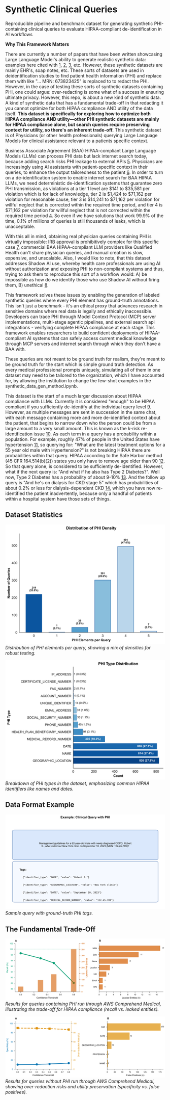 # Synthetic Clinical Queries 

Reproducible pipeline and benchmark dataset for generating synthetic PHI-containing clinical queries to evaluate HIPAA-compliant de-identification in AI workflows

**Why This Framework Matters**

There are currently a number of papers that have been written showcasing Large Language Model's ability to generate realistic synthetic data: examples here cited with [1], [2], [3], etc. However, these synthetic datasets are mainly EHR's, soap notes, etc. These sorts of datasets are used in deidentification studies to find patient health information (PHI) and replace them with <PLACEHOLDER> like "... MRN: 673823425" is replaced to <MRN> to redact the PHI. However, in the case of testing these sorts of synthetic datasets containing PHI, one could argue: over-redacting is some what of a success in ensuring ultimate privacy. However, this repo, is about a new kind of synthetic data. A kind of synthetic data that has a fundamental trade-off in that redacting it you cannot optimize for both HIPAA compliance AND utility of the data itself. **This dataset is specifically for exploring how to optimize both HIPAA compliance AND utility—other PHI synthetic datasets are mainly for HIPAA compliance alone, but search queries require preserving context for utility, so there's an inherent trade-off.** This synthetic dataset is of Physicians (or other health professionals) querying Large Language Models for clinical assistance relevant to a patients specific context. 

Business Associate Agreement (BAA) HIPAA-compliant Large Language Models (LLMs) can process PHI data but lack internet search today, because adding search risks PHI leakage to external APIs [5]. Physicians are increasingly using AI assistants with patient-specific context in their queries, to enhance the output tailoredness to the patient [6]. In order to turn on a de-identification system to enable internet search for BAA HIPAA LLMs, we need deterministic de-identification systems that guarantee zero PHI transmission, as violations at a tier 1 level are $141 to $35,581 per violation which is for lack of knowledge, tier 2 is $1,424 to $71,162 per violation for reasonable cause, tier 3 is $14,241 to $71,162 per violation for willful neglect that is corrected within the required time period, and tier 4 is $71,162 per violation for willful neglect that is not corrected within the required time period [4]. So even if we have solutions that work 99.9% of the time, 0.1% of millions of queries is still thousands of leaks, which is unacceptable. 

With this all in mind, obtaining real physician queries containing PHI is virtually impossible: IRB approval is prohibitively complex for this specific case [7], commercial BAA HIPAA-compliant LLM providers like Qualified Health can't share physician queries, and manual creation is slow, expensive, and unscalable. Also, I would like to note, that this dataset addresses Shadow AI use, whereby health care professionals are using AI without authorization and exposing PHI to non-compliant systems and thus, trying to ask them to reproduce this sort of a workflow would: A) be impossible as how do we identify those who use Shadow AI without firing them, B) unethical [8]. 

This framework solves these issues by enabling the generation of labeled synthetic queries where every PHI element has ground-truth annotations. This isn't just a benchmark - it's an ethical proxy that advances research in sensitive domains where real data is legally and ethically inaccessible. Developers can trace PHI through Model Context Protocol (MCP) server implementations, multi-stage agentic pipelines, and external search api integrations - verifying complete HIPAA compliance at each stage. This framework enables researchers to build confident deployments of HIPAA-compliant AI systems that can safely access current medical knowledge through MCP servers and internet search through which they don't have a BAA with.

These queries are not meant to be ground truth for realism, they're meant to be ground truth for the start which is simple ground truth detection. As every medical professional prompts uniquely, simulating all of them in one dataset may need to be tailored to the organization, which I have accounted for, by allowing the institution to change the few-shot examples in the synthetic_data_gen_method.ipynb. 

This dataset is the start of a much larger discussion about HIPAA compliance with LLMs. Currently it is considered "enough" to be HIPAA compliant if you sufficiently de-identify at the individual query level [9]. However, as multiple messages are sent in succession in the same chat, with each message containing more and more de-identified context about the patient, that begins to narrow down who the person could be from a large amount to a very small amount. This is known as the k-risk re-identification issue [10]. As each term in a query has a probability within a population. For example, roughly 47% of people in the United States have hypertension [11], so querying for: "What are the latest treatment options for a 55 year old male with Hypertension?" is not breaking HIPAA there are probabilities within that query. HIPAA according to the Safe Harbor method (45 CFR 164.514(b)(2)) states you only have to remove age older than 90 [12]. So that query alone, is considered to be sufficiently de-identified. However, what if the next query is: "And what if he also has Type 2 Diabetes?". Well now, Type 2 Diabetes has a probability of about 9-10% [13]. And the follow up query is "And he's on dialysis for CKD stage 5" which has probabilities of about 0.2% or less for dialysis-dependent CKD [14], which you have now re-identified the patient inadvertently, because only a handful of patients within a hospital system have those sets of things.

## Dataset Statistics

![PHI Density Distribution](data/figures/figure2_query_complexity_distribution.png)  
*Distribution of PHI elements per query, showing a mix of densities for robust testing.*

![PHI Type Distribution](data/figures/figure1_phi_type_distribution.png)  
*Breakdown of PHI types in the dataset, emphasizing common HIPAA identifiers like names and dates.*

## Data Format Example

![Example Clinical Query](data/figures/figure0_example_query.png)  
*Sample query with ground-truth PHI tags.*

## The Fundamental Trade-Off

![Recall and Leaked Entities](data/AWS-Comprehend-Medical-DetectPHI/Figures/Figure2_Positive_HIPAA_Compliance.png)  
*Results for queries containing PHI run through AWS Comprehend Medical, illustrating the trade-off for HIPAA compliance (recall vs. leaked entities).*

![Specificity and False Positives](data/AWS-Comprehend-Medical-DetectPHI/Figures/Figure3_Negative_Utility_Preservation.png)  
*Results for queries without PHI run through AWS Comprehend Medical, showing over-redaction risks and utility preservation (specificity vs. false positives).*


[1]: https://arxiv.org/html/2403.09057v3  
[2]: https://pmc.ncbi.nlm.nih.gov/articles/PMC11836953/  
[3]: https://pmc.ncbi.nlm.nih.gov/articles/PMC11512648/  
[4]: https://www.hipaajournal.com/hipaa-violation-fines/  
[5]: https://www.hhs.gov/hipaa/for-professionals/special-topics/cloud-computing/index.html  
[6]: https://www.ama-assn.org/practice-management/digital/physician-use-artificial-intelligence  
[7]: https://www.hhs.gov/hipaa/for-professionals/special-topics/research/index.html  
[8]: https://www2.deloitte.com/us/en/insights/industry/health-care/shadow-ai-in-health-care.html  
[9]: https://www.hhs.gov/hipaa/for-professionals/privacy/guidance/de-identification/index.html  
[10]: https://pubmed.ncbi.nlm.nih.gov/20118914/  
[11]: https://www.cdc.gov/bloodpressure/facts.htm  
[12]: https://www.hhs.gov/hipaa/for-professionals/privacy/special-topics/de-identification/index.html  
[13]: https://www.cdc.gov/diabetes/php/data-research/index.html  
[14]: https://www.kidney.org/news/newsroom/factsheets/End-Stage-Renal-Disease-in-the-US  